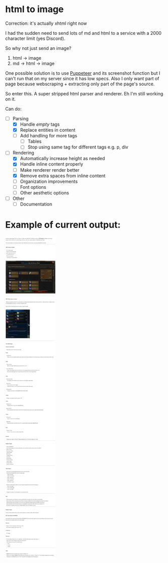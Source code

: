 # html to image

Correction: it's actually xhtml right now

I had the sudden need to send lots of md and html
to a service with a 2000 character limit (yes Discord).

So why not just send an image?
1. html -> image
2. md -> html -> image

One possible solution is to use [Puppeteer](https://github.com/GoogleChrome/puppeteer) and its screenshot function but I can't run that on my server since it has low specs. Also I only want part of page because webscraping + extracting only part of the page's source.

So enter this. A super stripped html parser and renderer. Eh I'm still working on it.

Can do:
- [ ] Parsing
    - [x] Handle *empty* tags
    - [x] Replace entities in content
    - [ ] Add handling for more tags
        - [ ] Tables
        - [ ] Stop using same tag for different tags e.g. p, div
- [ ] Rendering
    - [x] Automatically increase height as needed
    - [x] Handle inline content properly
    - [ ] Make renderer render better
    - [x] Remove extra spaces from inline content
    - [ ] Organization improvements
    - [ ] Font options
    - [ ] Other aesthetic options
- [ ] Other
    - [ ] Documentation
    
# Example of current output:
![test](tests/test59-03.html.jpg)
